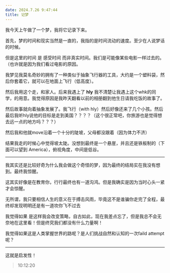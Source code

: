```yaml
---
date: 2024.7.26 9:47:44
title: 记梦
---
```


我今天上午做了一个梦，我将它记录下来。

首先，梦的时间和现实当然是一直的，我指的是时间流动的速度。至少在人说梦话的时候。

但是这里的时间 是 感受时间 而非真实时间。我们是可能像某些电影一样过去的。（也许就是因为我们看过电影的原因。

我梦见我莫名奇妙的拥有了一种类似于抽象飞行器的工具，大约是一个塑料袋，然后你套着它，就可以在地面上飞行（低高度）。

然后我用这个走，和家人。后来我遇上了 **hly** 我不清楚让我遇上这个whk的同学，的用意。我觉得原因是我昨天翻看以前的相册翻到他生日请我吃饭的故事了。

然后故事就向着抽象发展了。我飞行（with hly）然后好像还来了几个小孩。然后最后我听hly说他的目标是走到美国？？？？（这个很正常吧，你旅游也是觉得想去远一点的地方吗？？？）

然后我和他就move沿着一个十分的陡坡，父母都没跟着（因为体力不济）

结果我走的时候心中觉得坡太陡。没想到最终是一个悬崖，并且还是铁板制的（下面可以望到 America），俯视角度，中间是低谷。

---

我其实还是比较好奇为什么我会做这个奇怪的梦，因为最终的结局实在我没有想到。最终我惊醒。

这其实好像是在教育你，行行最终也有一道沟鸿。但是我确实是因为当时心头一紧才会惊醒。

无所谓，我只要相信人生的意义在于搏击风雨，毕竟这不是谁骗你走完了全程，最终却发现明明还是有一道坎你飞不过去

我觉得如果 是这样我会改变策略，自古如此，现在我差点忘了，但是我总不会无奈地在这里看！但是终究我们都没有什么力量啊！

我觉得如果这是人类掌握世界的路呢？是人们挑战自然和认知的一次faild attempt 呢？

---

这就是启发性！
> 10:12:20
<!--stackedit_data:
eyJoaXN0b3J5IjpbMTY5NjY2NzcyMSwxMzY2NzAzNzk4LDIwND
QwNjE3MDhdfQ==
-->